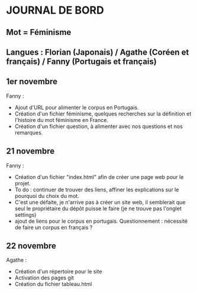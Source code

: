 # JOURNAL DE BORD 
## Mot = Féminisme 
## Langues : Florian (Japonais) / Agathe (Coréen et français) / Fanny (Portugais et français) 

## 1er novembre 
Fanny : 
- Ajout d'URL pour alimenter le corpus en Portugais. 
- Création d'un fichier féminisme, quelques recherches sur la définition et l'histoire du mot féminisme en France. 
- Création d'un fichier question, à alimenter avec nos questions et nos remarques. 

## 21 novembre 
Fanny : 
- Création d'un fichier "index.html" afin de créer une page web pour le projet. 
- To do : continuer de trouver des liens, affiner les explications sur le pourquoi du choix du mot. 
- C'est une défaite, je n'arrive pas à créer un site web, il semblerait que seul le propriétaire du dépôt puisse le faire (je ne trouve pas l'onglet settings)
- ajout de liens pour le corpus en portugais. 
Questionnement : nécessité de faire un corpus en français ? 

## 22 novembre
Agathe : 
- Création d'un répertoire pour le site
- Activation des pages git
- Création du fichier tableau.html
